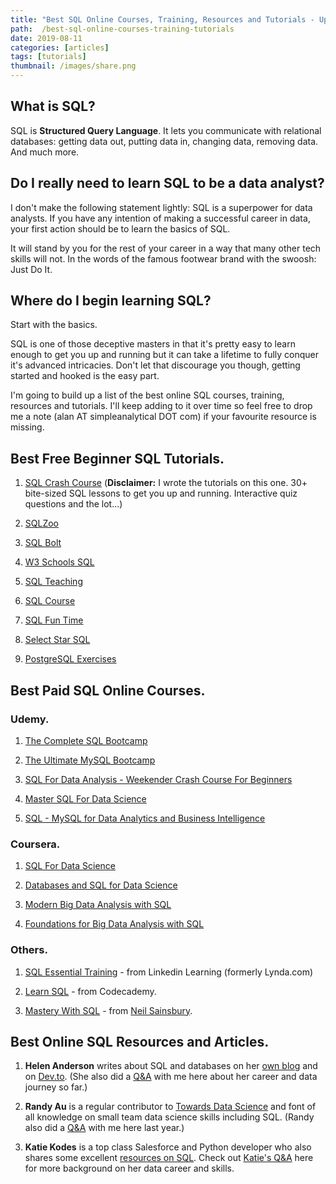 ```yaml
---
title: "Best SQL Online Courses, Training, Resources and Tutorials - Updated 2019"
path:  /best-sql-online-courses-training-tutorials
date: 2019-08-11
categories: [articles]
tags: [tutorials]
thumbnail: /images/share.png
---
```

## What is SQL?
SQL is **Structured Query Language**. It lets you communicate with relational databases: getting data out, putting data in, changing data, removing data. And much more.

## Do I really need to learn SQL to be a data analyst?
I don't make the following statement lightly: SQL is a superpower for data analysts. If you have any intention of making a successful career in data, your first action should be to learn the basics of SQL.

It will stand by you for the rest of your career in a way that many other tech skills will not. In the words of the famous footwear brand with the swoosh: Just Do It.

## Where do I begin learning SQL?
Start with the basics.

SQL is one of those deceptive masters in that it's pretty easy to learn enough to get you up and running but it can take a lifetime to fully conquer it's advanced intricacies. Don't let that discourage you though, getting started and hooked is the easy part.

I'm going to build up a list of the best online SQL courses, training, resources and tutorials. I'll keep adding to it over time so feel free to drop me a note (alan AT simpleanalytical DOT com) if your favourite resource is missing.

## Best Free Beginner SQL Tutorials.

1. [SQL Crash Course](http://sqlcrashcourse.com)
(**Disclaimer:** I wrote the tutorials on this one. 30+ bite-sized SQL lessons to get you up and running. Interactive quiz questions and the lot...)

2. [SQLZoo](https://sqlzoo.net/)

3. [SQL Bolt](https://sqlbolt.com)

4. [W3 Schools SQL](https://w3schools.com/sql/)

5. [SQL Teaching](http://sqlteaching.com)

6. [SQL Course](http://www.sqlcourse.com)

7. [SQL Fun Time](https://www.sqlfuntime.com/)

8. [Select Star SQL](https://selectstarsql.com/)

9. [PostgreSQL Exercises](https://pgexercises.com/)

## Best Paid SQL Online Courses.

### Udemy.

1. [The Complete SQL Bootcamp](https://www.udemy.com/the-complete-sql-bootcamp/)

2. [The Ultimate MySQL Bootcamp](https://www.udemy.com/the-ultimate-mysql-bootcamp-go-from-sql-beginner-to-expert/)

3. [SQL For Data Analysis - Weekender Crash Course For Beginners](https://www.udemy.com/sql-for-newbs/) 

4. [Master SQL For Data Science](https://www.udemy.com/master-sql-for-data-science/)

5. [SQL - MySQL for Data Analytics and Business Intelligence](https://www.udemy.com/sql-mysql-for-data-analytics-and-business-intelligence/)

### Coursera.

1. [SQL For Data Science](https://www.coursera.org/learn/sql-for-data-science)

2. [Databases and SQL for Data Science](https://www.coursera.org/learn/sql-data-science)

3. [Modern Big Data Analysis with SQL](https://www.coursera.org/specializations/cloudera-big-data-analysis-sql)

4. [Foundations for Big Data Analysis with SQL](https://www.coursera.org/learn/foundations-big-data-analysis-sql)

### Others.

1. [SQL Essential Training](https://www.linkedin.com/learning/sql-essential-training-2) - from Linkedin Learning (formerly Lynda.com)

2. [Learn SQL](https://www.codecademy.com/learn/learn-sql) - from Codecademy.

3. [Mastery With SQL](https://www.masterywithsql.com/) - from [Neil Sainsbury](https://www.masterywithdata.com/).


## Best Online SQL Resources and Articles.

1. **Helen Anderson** writes about SQL and databases on her [own blog](http://www.helenanderson.co.nz/) and on [Dev.to](https://dev.to/helenanders26). (She also did a [Q&A](https://alanhylands.com/analysts-assemble-qa-helen-anderson) with me here about her career and data journey so far.)

2. **Randy Au** is a regular contributor to [Towards Data Science](https://towardsdatascience.com/@Randy_Au) and font of all knowledge on small team data science skills including SQL. (Randy also did a [Q&A](https://alanhylands.com/analysts-assemble-qa-randy-au) with me here last year.)

3. **Katie Kodes** is a top class Salesforce and Python developer who also shares some excellent [resources on SQL](https://katiekodes.com/sql-every-join/). Check out [Katie's Q&A](https://alanhylands.com/analysts-assemble-qa-with-katie-kodes) here for more background on her data career and skills.